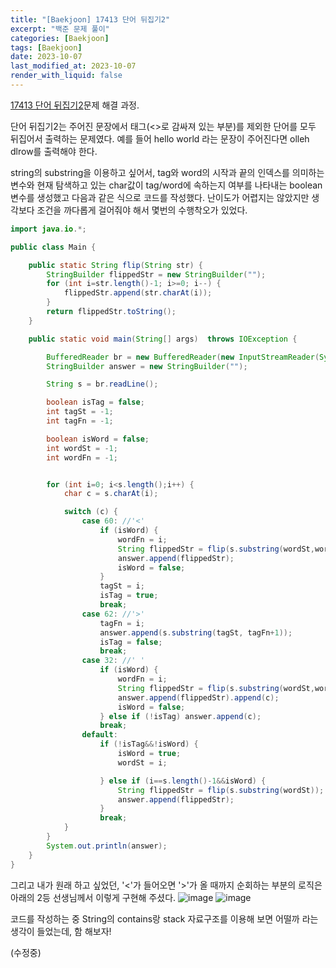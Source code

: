```yaml
---
title: "[Baekjoon] 17413 단어 뒤집기2"
excerpt: "백준 문제 풀이"
categories: [Baekjoon]
tags: [Baekjoon]
date: 2023-10-07
last_modified_at: 2023-10-07
render_with_liquid: false
---
```


[17413 단어 뒤집기2](https://www.acmicpc.net/problem/17413)문제 해결 과정.

단어 뒤집기2는 주어진 문장에서 태그(<>로 감싸져 있는 부분)를 제외한 단어를 모두 뒤집어서 출력하는 문제였다.
예를 들어 <tag>hello world<tag> 라는 문장이 주어진다면 <tag>olleh dlrow<tag>를 출력해야 한다.

string의 substring을 이용하고 싶어서, tag와 word의 시작과 끝의 인덱스를 의미하는 변수와 현재 탐색하고 있는 char값이 tag/word에 속하는지 여부를 나타내는 boolean 변수를 생성했고
다음과 같은 식으로 코드를 작성했다. 난이도가 어렵지는 않았지만 생각보다 조건을 까다롭게 걸어줘야 해서 몇번의 수행착오가 있었다.

```java
import java.io.*;

public class Main {

    public static String flip(String str) {
        StringBuilder flippedStr = new StringBuilder("");
        for (int i=str.length()-1; i>=0; i--) {
            flippedStr.append(str.charAt(i));
        }
        return flippedStr.toString();
    }

    public static void main(String[] args)  throws IOException {

        BufferedReader br = new BufferedReader(new InputStreamReader(System.in));
        StringBuilder answer = new StringBuilder("");

        String s = br.readLine();

        boolean isTag = false;
        int tagSt = -1;
        int tagFn = -1;

        boolean isWord = false;
        int wordSt = -1;
        int wordFn = -1;


        for (int i=0; i<s.length();i++) {
            char c = s.charAt(i);

            switch (c) {
                case 60: //'<'
                    if (isWord) {
                        wordFn = i;
                        String flippedStr = flip(s.substring(wordSt,wordFn));
                        answer.append(flippedStr);
                        isWord = false;
                    }
                    tagSt = i;
                    isTag = true;
                    break;
                case 62: //'>'
                    tagFn = i;
                    answer.append(s.substring(tagSt, tagFn+1));
                    isTag = false;
                    break;
                case 32: //' '
                    if (isWord) {
                        wordFn = i;
                        String flippedStr = flip(s.substring(wordSt,wordFn));
                        answer.append(flippedStr).append(c);
                        isWord = false;
                    } else if (!isTag) answer.append(c);
                    break;
                default:
                    if (!isTag&&!isWord) {
                        isWord = true;
                        wordSt = i;

                    } else if (i==s.length()-1&&isWord) {
                        String flippedStr = flip(s.substring(wordSt));
                        answer.append(flippedStr);
                    }
                    break;
            }
        }
        System.out.println(answer);
    }
}
```
그리고 내가 원래 하고 싶었던, '<'가 들어오면 '>'가 올 때까지 순회하는 부분의 로직은 아래의 2등 선생님께서 이렇게 구현해 주셨다.
![image](https://github.com/yeondori/yeondori.github.io/assets/93027942/c13c609d-d5d7-449b-b586-4a593ad94246)
![image](https://github.com/yeondori/yeondori.github.io/assets/93027942/ef6b7c61-126c-46e8-a9eb-15375b4e477a)



코드를 작성하는 중 String의 contains랑 stack 자료구조를 이용해 보면 어떨까 라는 생각이 들었는데, 
함 해보자!

(수정중)